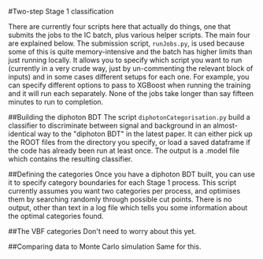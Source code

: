 #Two-step Stage 1 classification

There are currently four scripts here that actually do things, one that submits the jobs to the IC batch, plus various helper scripts.
The main four are explained below.
The submission script, `runJobs.py`, is used because some of this is quite memory-intensive and the batch has higher limits than just running locally.
It allows you to specify which script you want to run (currently in a very crude way, just by un-commenting the relevant block of inputs) and in some cases different setups for each one.
For example, you can specify different options to pass to XGBoost when running the training and it will run each separately.
None of the jobs take longer than say fifteen minutes to run to completion.

##Building the diphoton BDT
The script `diphotonCategorisation.py` build a classifier to discriminate between signal and background in an almost-identical way to the "diphoton BDT" in the latest paper.
It can either pick up the ROOT files from the directory you specify, or load a saved dataframe if the code has already been run at least once.
The output is a .model file which contains the resulting classifier.

##Defining the categories
Once you have a diphoton BDT built, you can use it to specify category boundaries for each Stage 1 process.
This script currently assumes you want two categories per process, and optimises them by searching randomly through possible cut points.
There is no output, other than text in a log file which tells you some information about the optimal categories found.

##The VBF categories
Don't need to worry about this yet.

##Comparing data to Monte Carlo simulation
Same for this.
